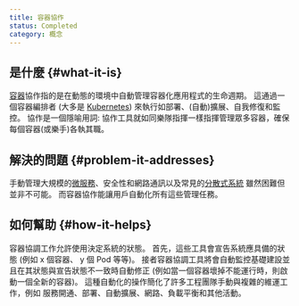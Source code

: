 ```yaml
---
title: 容器協作
status: Completed
category: 概念
---
```


## 是什麼 {#what-it-is}

[容器](/zh-tw/container/)協作指的是在動態的環境中自動管理容器化應用程式的生命週期。
這通過一個容器編排者 (大多是 [Kubernetes](/zh-tw/kubernetes)) 來執行如部署、(自動)擴展、自我修復和監控。
協作是一個隱喻用詞:
協作工具就如同樂隊指揮一樣指揮管理眾多容器，確保每個容器(或樂手)各執其職。

## 解決的問題 {#problem-it-addresses}

手動管理大規模的[微服務](/zh-tw/microservices)、安全性和網路通訊以及常見的[分散式系統](/zh-tw/distributed-systems)
雖然困難但並非不可能。
而容器協作能讓用戶自動化所有這些管理任務。

## 如何幫助 {#how-it-helps}

容器協調工作允許使用決定系統的狀態。
首先，這些工具會宣告系統應具備的狀態 (例如 x 個容器、 y 個 Pod 等等)。
接者容器協調工具將會自動監控基礎建設並且在其狀態與宣告狀態不一致時自動修正 (例如當一個容器壞掉不能運行時，則啟動一個全新的容器)。
這種自動化的操作簡化了許多工程團隊手動與複雜的維運工作，例如 服務開通、部署、自動擴展、網路、負載平衡和其他活動。
